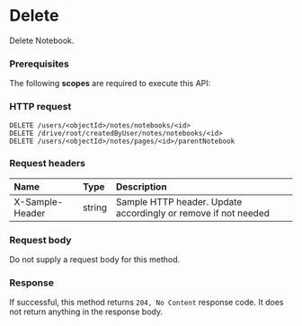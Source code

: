 # Delete

Delete Notebook.
### Prerequisites
The following **scopes** are required to execute this API: 
### HTTP request
<!-- { "blockType": "ignored" } -->
```http
DELETE /users/<objectId>/notes/notebooks/<id>
DELETE /drive/root/createdByUser/notes/notebooks/<id>
DELETE /users/<objectId>/notes/pages/<id>/parentNotebook

```
### Request headers
| Name       | Type | Description|
|:---------------|:--------|:----------|
| X-Sample-Header  | string  | Sample HTTP header. Update accordingly or remove if not needed|

### Request body
Do not supply a request body for this method.


### Response
If successful, this method returns `204, No Content` response code. It does not return anything in the response body.


<!-- uuid: f26a7ec3-ebe2-4e9f-af5c-8edea38b48fb
2015-10-16 21:10:56 UTC -->
<!-- {
  "type": "#page.annotation",
  "description": "Delete",
  "keywords": "",
  "section": "documentation",
  "tocPath": ""
}-->